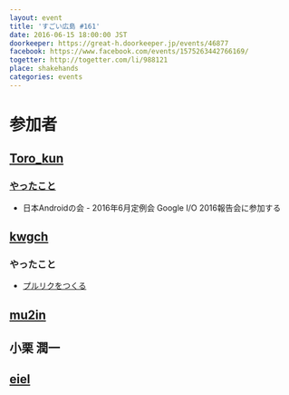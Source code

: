 ```yaml
---
layout: event
title: 'すごい広島 #161'
date: 2016-06-15 18:00:00 JST
doorkeeper: https://great-h.doorkeeper.jp/events/46877
facebook: https://www.facebook.com/events/1575263442766169/
togetter: http://togetter.com/li/988121
place: shakehands
categories: events
---
```


# 参加者

## [Toro_kun](https://twitter.com/Toro_kun)

### [やったこと](https://github.com/great-h/great-h.github.io/issues/1810)

* 日本Androidの会 - 2016年6月定例会 Google I/O 2016報告会に参加する


## [kwgch](https://github.com/kwgch)

### やったこと

* [プルリクをつくる](https://github.com/great-h/great-h.github.io/pull/1814)

## [mu2in](http://twitter.com/mu2in)


## 小栗 潤一


## [eiel](http://eiel.info/)

